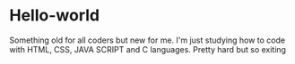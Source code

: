 # Hello-world
Something old for all coders but new for me. 
I'm just studying how to code with HTML, CSS, JAVA SCRIPT and C languages.
Pretty hard but so exiting 
